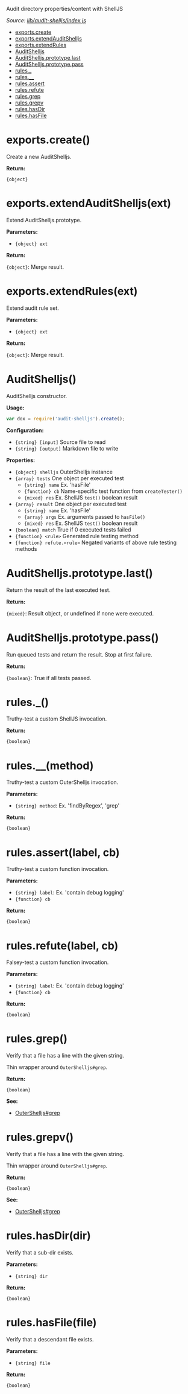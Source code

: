 Audit directory properties/content with ShellJS

_Source: [lib/audit-shelljs/index.js](../lib/audit-shelljs/index.js)_

- [exports.create](#exportscreate)
- [exports.extendAuditShelljs](#exportsextendauditshelljsext)
- [exports.extendRules](#exportsextendrulesext)
- [AuditShelljs](#auditshelljs)
- [AuditShelljs.prototype.last](#auditshelljsprototypelast)
- [AuditShelljs.prototype.pass](#auditshelljsprototypepass)
- [rules._](#rules)
- [rules.__](#rulesmethod)
- [rules.assert](#rulesassertlabel-cb)
- [rules.refute](#rulesrefutelabel-cb)
- [rules.grep](#rulesgrep)
- [rules.grepv](#rulesgrepv)
- [rules.hasDir](#ruleshasdirdir)
- [rules.hasFile](#ruleshasfilefile)

# exports.create()

Create a new AuditShelljs.

**Return:**

`{object}`

# exports.extendAuditShelljs(ext)

Extend AuditShelljs.prototype.

**Parameters:**

- `{object} ext`

**Return:**

`{object}`: Merge result.

# exports.extendRules(ext)

Extend audit rule set.

**Parameters:**

- `{object} ext`

**Return:**

`{object}`: Merge result.

# AuditShelljs()

AuditShelljs constructor.

**Usage:**

```js
var dox = require('audit-shelljs').create();
```

**Configuration:**

- `{string} [input]` Source file to read
- `{string} [output]` Markdown file to write

**Properties:**

- `{object} shelljs` OuterShelljs instance
- `{array} tests` One object per executed test
  - `{string} name` Ex. 'hasFile'
  - `{function} cb` Name-specific test function from `createTester()`
  - `{mixed} res` Ex. ShellJS `test()` boolean result
- `{array} result` One object per executed test
  - `{string} name` Ex. 'hasFile'
  - `{array} args` Ex. arguments passed to `hasFile()`
  - `{mixed} res` Ex. ShellJS `test()` boolean result
- `{boolean} match` True if 0 executed tests failed
- `{function} <rule>` Generated rule testing method
- `{function} refute.<rule>` Negated variants of above rule testing methods

# AuditShelljs.prototype.last()

Return the result of the last executed test.

**Return:**

`{mixed}`: Result object, or undefined if none were executed.

# AuditShelljs.prototype.pass()

Run queued tests and return the result. Stop at first failure.

**Return:**

`{boolean}`: True if all tests passed.

# rules._()

Truthy-test a custom ShellJS invocation.

**Return:**

`{boolean}`

# rules.__(method)

Truthy-test a custom OuterShelljs invocation.

**Parameters:**

- `{string} method`: Ex. 'findByRegex', 'grep'

**Return:**

`{boolean}`

# rules.assert(label, cb)

Truthy-test a custom function invocation.

**Parameters:**

- `{string} label`: Ex. 'contain debug logging'
- `{function} cb`

**Return:**

`{boolean}`

# rules.refute(label, cb)

Falsey-test a custom function invocation.

**Parameters:**

- `{string} label`: Ex. 'contain debug logging'
- `{function} cb`

**Return:**

`{boolean}`

# rules.grep()

Verify that a file has a line with the given string.

Thin wrapper around `OuterShelljs#grep`.

**Return:**

`{boolean}`

**See:**

- [OuterShelljs#grep](https://github.com/codeactual/outer-shelljs/docs/OuterShelljs.md)

# rules.grepv()

Verify that a file has a line with the given string.

Thin wrapper around `OuterShelljs#grep`.

**Return:**

`{boolean}`

**See:**

- [OuterShelljs#grep](https://github.com/codeactual/outer-shelljs/docs/OuterShelljs.md)

# rules.hasDir(dir)

Verify that a sub-dir exists.

**Parameters:**

- `{string} dir`

**Return:**

`{boolean}`

# rules.hasFile(file)

Verify that a descendant file exists.

**Parameters:**

- `{string} file`

**Return:**

`{boolean}`

